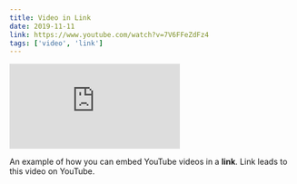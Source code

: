 ```yaml
---
title: Video in Link
date: 2019-11-11
link: https://www.youtube.com/watch?v=7V6FFeZdFz4
tags: ['video', 'link']
---
```


<Embed
  src="https://www.youtube.com/embed/7V6FFeZdFz4"
/>

An example of how you can embed YouTube videos in a **link**. Link leads to this video on YouTube.

